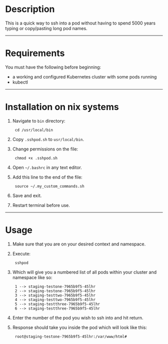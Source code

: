 # Description
This is a quick way to ssh into a pod without having to spend 5000 years typing or copy/pasting long pod names.



---
# Requirements
You must have the following before beginning:

* a working and configured Kubernetes cluster with some pods running
* kubectl


---
# Installation on nix systems
1. Navigate to `bin` directory:

        cd /usr/local/bin

1. Copy `.sshpod.sh` to `usr/local/bin`.
1. Change permissions on the file:

        chmod +x .sshpod.sh

1. Open `~/.bashrc` in any text editor.
1. Add this line to the end of the file:

        source ~/.my_custom_commands.sh

1. Save and exit.
1. Restart terminal before use.


---
# Usage

1. Make sure that you are on your desired context and namespace.
1. Execute:

        sshpod
        
1. Which will give you a numbered list of all pods within your cluster and namespace like so:

        1 --> staging-testone-7965b9f5-45lhr
        2 --> staging-testone-7965b9f5-45lhr
        3 --> staging-testtwo-7965b9f5-45lhr
        4 --> staging-testtwo-7965b9f5-45lhr
        5 --> staging-testthree-7965b9f5-45lhr
        6 --> staging-testthree-7965b9f5-45lhr

1. Enter the number of the pod you wish to ssh into and hit return.
1. Response should take you inside the pod which will look like this:

        root@staging-testone-7965b9f5-45lhr:/var/www/html#
      
